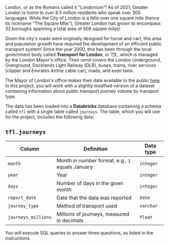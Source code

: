 London, or as the Romans called it "Londonium"! As of 2021, Greater London is home to over 8.5 million residents who speak over 300 languages. While the City of London is a little over one square mile (hence its nickname "The Square Mile"), Greater London has grown to encompass 32 boroughs spanning a total area of 606 square miles! 

Given the city's roads were originally designed for horse and cart, this area and population growth have required the development of an efficient public transport system! Since the year 2000, this has been through the local government body called **Transport for London**, or *TfL*, which is managed by the London Mayor's office. Their remit covers the London Underground, Overground, Docklands Light Railway (DLR), buses, trams, river services (clipper and Emirates Airline cable car), roads, and even taxis.

The Mayor of London's office makes their data available to the public [here](https://data.london.gov.uk/dataset). In this project, you will work with a slightly modified version of a dataset containing information about public transport journey volume by transport type. 

The data has been loaded into a **Databricks** database containing a schema called `tfl` with a single table called `journeys`. The table, which you will use for the project, includes the following data:

## `tfl.journeys`

| Column | Definition | Data type |
|--------|------------|-----------|
| `month`| Month in number format, e.g., `1` equals January | `integer` |
| `year` | Year | `integer` |
| `days` | Number of days in the given month | `integer` |
| `report_date` | Date that the data was reported | `date` |
| `journey_type` | Method of transport used | `varchar` |
| `journeys_millions` | Millions of journeys, measured in decimals | `float` |

You will execute SQL queries to answer three questions, as listed in the instructions.
